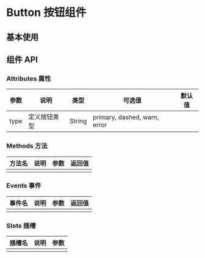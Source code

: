 
# Button 按钮组件

## 基本使用

<preview path="../demos/button/button-1.vue" title="基本使用" description=" "></preview>

## 组件 API

### Attributes 属性

| 参数 | 说明 | 类型 | 可选值 | 默认值 |
|  ----  | ----  | ----  | ----  | ----  |
|  type| 定义按钮类型  | String  | primary, dashed, warn, error|  |

### Methods 方法

| 方法名 | 说明 | 参数 | 返回值 |
|  ----  | ----  | ----  | ----  |
|  |  |  |  |

### Events 事件

| 事件名 | 说明 | 参数 | 返回值 |
|  ----  | ----  | ----  | ----  |
|  |  |  |  |

### Slots 插槽

| 插槽名 | 说明 | 参数 |
|  ----  | ----  | ----  |
|  |  |  |
